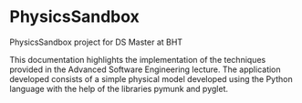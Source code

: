# PhysicsSandbox
PhysicsSandbox project for DS Master at BHT

This documentation highlights the implementation of the techniques provided in the Advanced Software Engineering lecture. The application developed consists of a simple physical model developed using the Python language with the help of the libraries pymunk and pyglet.
